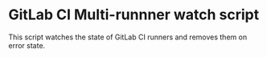 # GitLab CI Multi-runnner watch script

This script watches the state of GitLab CI runners and removes them on error state.

